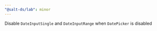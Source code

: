 ```yaml
---
"@salt-ds/lab": minor
---
```


Disable `DateInputSingle` and `DateInputRange` when `DatePicker` is disabled
